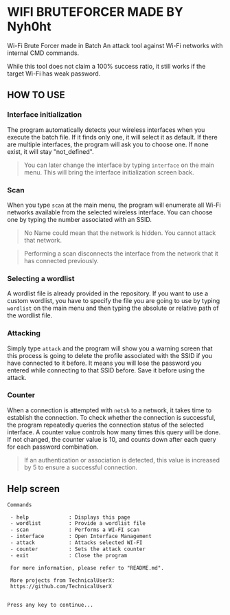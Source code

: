 # WIFI BRUTEFORCER MADE BY Nyh0ht

Wi-Fi Brute Forcer made in Batch
An attack tool against Wi-Fi networks with internal CMD commands.

 While this tool does not claim a 100% success ratio, it still works if the target Wi-Fi has
weak password. 

## HOW TO USE

### Interface initialization
The program automatically detects your wireless interfaces when you execute the batch file.
If it finds only one, it will select it as default. If there are multiple interfaces,
the program will ask you to choose one. If none exist, it will stay "not_defined".

> You can later change the interface by typing `interface` on the main menu.
> This will bring the interface initialization screen back.

### Scan
When you type `scan` at the main menu, the program will enumerate all Wi-Fi networks
available from the selected wireless interface. You can choose one by typing the number
associated with an SSID.

> No Name could mean that the network is hidden. You cannot attack that network.

> Performing a scan disconnects the interface from the network that it has connected previously.

### Selecting a wordlist
A wordlist file is already provided in the repository. If you want to use a custom
wordlist, you have to specify the file you are going to use by typing `wordlist` on the 
main menu and then typing the absolute or relative path of the wordlist file.

### Attacking
Simply type `attack` and the program will show you a warning screen that this process is going
to delete the profile associated with the SSID if you have connected to it before.
It means you will lose the password you entered while connecting to that SSID before.
Save it before using the attack.

### Counter
When a connection is attempted with `netsh` to a network, it takes time to establish the connection. To check whether the connection is successful,
the program repeatedly queries the connection status of the selected interface. A counter value controls how many times this query will be done.
If not changed, the counter value is 10, and counts down after each query for each password combination. 

> If an authentication or association is detected, this value is increased by 5 to ensure a successful connection.


## Help screen
```txt
Commands

 - help             : Displays this page
 - wordlist         : Provide a wordlist file     
 - scan             : Performs a WI-FI scan       
 - interface        : Open Interface Management   
 - attack           : Attacks selected WI-FI      
 - counter          : Sets the attack counter     
 - exit             : Close the program

 For more information, please refer to "README.md".

 More projects from TechnicalUserX:
 https://github.com/TechnicalUserX


Press any key to continue...
```


